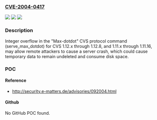 ### [CVE-2004-0417](https://cve.mitre.org/cgi-bin/cvename.cgi?name=CVE-2004-0417)
![](https://img.shields.io/static/v1?label=Product&message=n%2Fa&color=blue)
![](https://img.shields.io/static/v1?label=Version&message=n%2Fa&color=blue)
![](https://img.shields.io/static/v1?label=Vulnerability&message=n%2Fa&color=brighgreen)

### Description

Integer overflow in the "Max-dotdot" CVS protocol command (serve_max_dotdot) for CVS 1.12.x through 1.12.8, and 1.11.x through 1.11.16, may allow remote attackers to cause a server crash, which could cause temporary data to remain undeleted and consume disk space.

### POC

#### Reference
- http://security.e-matters.de/advisories/092004.html

#### Github
No GitHub POC found.

